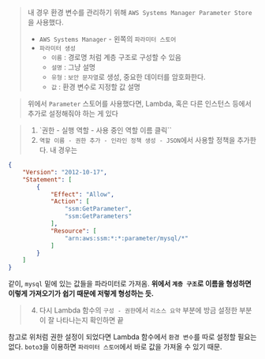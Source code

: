 > 내 경우 환경 변수를 관리하기 위해 `AWS Systems Manager Parameter Store`을 사용했다.
> - `AWS Systems Manager` - 왼쪽의 `파라미터 스토어`
> - `파라미터 생성`
> 	- `이름` : 경로명 처럼 계층 구조로 구성할 수 있음
> 	- `설명` : 그냥 설명
> 	- `유형` : `보안 문자열`로 생성, 중요한 데이터를 암호화한다.
> 	- `값` : 환경 변수로 지정할 값 설명

> 위에서 `Parameter` 스토어를 사용했다면, Lambda, 혹은 다른 인스턴스 등에서 추가로 설정해줘야 하는 게 있다

> 1. `권한 - 실행 역할 - 사용 중인 역할 이름 클릭``
> 2. `역할 이름 - 권한 추가 - 인라인 정책 생성 - JSON`에서 사용할 정책을 추가한다. 내 경우는 
```json
{
	"Version": "2012-10-17",
	"Statement": [
		{
			"Effect": "Allow",
			"Action": [
				"ssm:GetParameter",
				"ssm:GetParameters"
			],
			"Resource": [
				"arn:aws:ssm:*:*:parameter/mysql/*"
			]
		}
	]
}
```
같이, `mysql` 밑에 있는 값들을 파라미터로 가져옴. **위에서 `계층 구조`로 이름을 형성하면 이렇게 가져오기가 쉽기 때문에 저렇게 형성하는 듯.**
> 4. 다시 Lambda 함수의 `구성 - 권한`에서 `리소스 요약` 부분에 방금 설정한 부분이 잘 나타나는지 확인하면 끝

참고로 위처럼 권한 설정이 되었다면 Lambda 함수에서 `환경 변수`를 따로 설정할 필요는 없다. `boto3`을 이용하면 `파라미터 스토어`에서 바로 값을 가져올 수 있기 때문.




